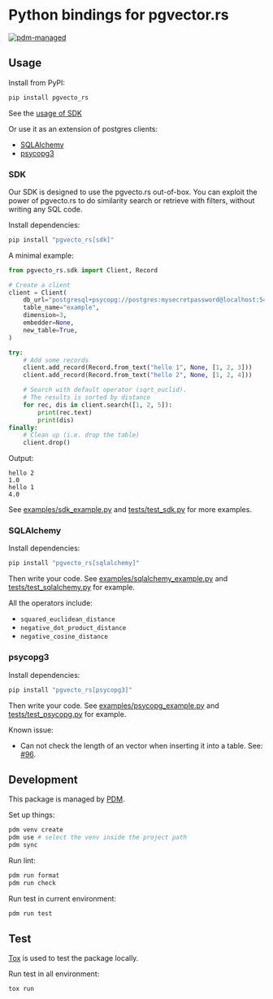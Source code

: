 # Python bindings for pgvector.rs

[![pdm-managed](https://img.shields.io/badge/pdm-managed-blueviolet)](https://pdm.fming.dev)

## Usage

Install from PyPI:
```bash
pip install pgvecto_rs
```

See the [usage of SDK](#sdk)

Or use it as an extension of postgres clients:
- [SQLAlchemy](#sqlalchemy)
- [psycopg3](#psycopg3)

### SDK

Our SDK is designed to use the pgvecto.rs out-of-box. You can exploit the power of pgvecto.rs to do similarity search or retrieve with filters, without writing any SQL code.

Install dependencies:
```bash
pip install "pgvecto_rs[sdk]"
```

A minimal example:

```Python
from pgvecto_rs.sdk import Client, Record

# Create a client
client = Client(
    db_url="postgresql+psycopg://postgres:mysecretpassword@localhost:5432/postgres",
    table_name="example",
    dimension=3,
    embedder=None,
    new_table=True,
)

try:
    # Add some records
    client.add_record(Record.from_text("hello 1", None, [1, 2, 3]))
    client.add_record(Record.from_text("hello 2", None, [1, 2, 4]))

    # Search with default operator (sqrt_euclid).
    # The results is sorted by distance
    for rec, dis in client.search([1, 2, 5]):
        print(rec.text)
        print(dis)
finally:
    # Clean up (i.e. drop the table)
    client.drop()
```

Output:
```
hello 2
1.0
hello 1
4.0
```

See [examples/sdk_example.py](examples/sdk_example.py) and [tests/test_sdk.py](tests/test_sdk.py) for more examples.


### SQLAlchemy

Install dependencies:
```bash
pip install "pgvecto_rs[sqlalchemy]"
```

Then write your code. See [examples/sqlalchemy_example.py](examples/sqlalchemy_example.py) and [tests/test_sqlalchemy.py](tests/test_sqlalchemy.py) for example.

All the operators include:
- `squared_euclidean_distance`
- `negative_dot_product_distance`
- `negative_cosine_distance`

### psycopg3

Install dependencies:
```bash
pip install "pgvecto_rs[psycopg3]"
```

Then write your code. See [examples/psycopg_example.py](examples/psycopg_example.py) and [tests/test_psycopg.py](tests/test_psycopg.py) for example.

Known issue: 
- Can not check the length of an vector when inserting it into a table. See: [#96](https://github.com/tensorchord/pgvecto.rs/issues/96).

## Development

This package is managed by [PDM](https://pdm.fming.dev).

Set up things:
```bash
pdm venv create
pdm use # select the venv inside the project path
pdm sync
```

Run lint:
```bash
pdm run format
pdm run check
```

Run test in current environment:
```bash
pdm run test
```


## Test

[Tox](https://tox.wiki) is used to test the package locally.

Run test in all environment:
```bash
tox run
```